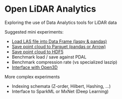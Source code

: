 # Open LiDAR Analytics
Exploring the use of Data Analytics tools for LiDAR data

Suggested mini experiments:
- [Load LAS file into Data Frame (laspy  & pandas)](src/reading_laspy_pandas.ipynb)
- [Save point cloud to Parquet (pandas or Arrow)](src/writing_pandas_parquet.ipynb)
- [Save point cloud to HDF5](src/writing_pandas_hdf5.ipynb)
- Benchmark load / save against PDAL
- Benchmark compression rate (vs specialized laszip)
- [Interface with Open3D](src/LAS_Pandas_Open3D.ipynb)

More complex experiments
- Indexing schemata (Z-order, Hilbert, Hashing, …)
- Interface to SparkML or MxNet (Deep Learning)

